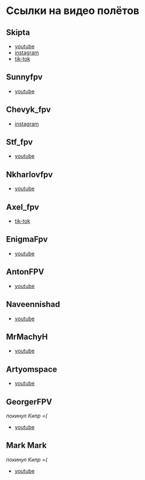 # Ссылки на видео полётов

## Skipta

* [youtube](https://www.youtube.com/@SkiptaFPV)
* [instagram](https://www.instagram.com/skipta_fpv/)
* [tik-tok](https://www.tiktok.com/@skiptafpv)

## Sunnyfpv

* [youtube](https://www.youtube.com/@sunnyfpv3694)

## Chevyk_fpv

* [instagram](https://www.instagram.com/chevyk_fpv/)

## Stf_fpv

* [youtube](https://www.youtube.com/@stf_fpv)

## Nkharlovfpv

* [youtube](https://www.youtube.com/@nkharlovfpv)

## Axel_fpv

* [tik-tok](https://www.tiktok.com/@axel_fpv_)

## EnigmaFpv

* [youtube](https://youtube.com/@EnigmaFpv79)

## AntonFPV

* [youtube](https://youtube.com/@AntonFPV80)

## Naveennishad

* [youtube](https://www.youtube.com/@naveennishad)

## MrMachyH

* [youtube](https://www.youtube.com/@MrMachyH)

## Artyomspace

* [youtube](https://www.youtube.com/@artyomspace)

## GeorgerFPV

*покинул Кипр =(*

* [youtube](https://www.youtube.com/@georgerFPV)

## Mark Mark

*покинул Кипр =(*

* [youtube](https://www.youtube.com/@728239)
